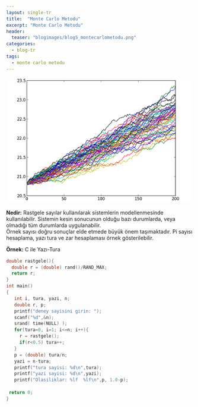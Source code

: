 ```yaml
---
layout: single-tr
title:  "Monte Carlo Metodu"
excerpt: "Monte Carlo Metodu"
header:
  teaser: "blogimages/blog5_montecarlometodu.png"
categories: 
  - blog-tr
tags:
  - monte carlo metodu
---
```


![vac](/images/blogimages/blog5_montecarlometodu.png "monte carlo metodu")<br>
<br>
**Nedir:** Rastgele sayılar kullanılarak sistemlerin modellenmesinde kullanılabilir. Sistemin kesin sonucunun olduğu bazı durumlarda, veya olmadığı tüm durumlarda uygulanabilir. <br>
Örnek sayısı doğru sonuçlar elde etmede büyük önem taşımaktadır. Pi sayısı hesaplama, yazı tura ve zar hesaplaması örnek gösterilebilir.<br>

**Örnek:** C ile Yazı-Tura <br>

```c
double rastgele(){
  double r = (double) rand()/RAND_MAX;
  return r;
}
int main()
{
   int i, tura, yazi, n;
   double r, p;
   printf("deney sayisini girin: ");
   scanf("%d",&n);
   srand( time(NULL) );   
   for(tura=0, i=1; i<=n; i++){
     r = rastgele();
     if(r<0.5) tura++;
   }
   p = (double) tura/n;
   yazi = n-tura;
   printf("tura sayisi: %d\n",tura);
   printf("yazi sayisi: %d\n",yazi);
   printf("Olasiliklar: %lf  %lf\n",p, 1.0-p);

 return 0;
}
```

